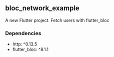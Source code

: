 ## bloc_network_example

A new Flutter project. Fetch users with flutter_bloc

### Dependencies
- http: ^0.13.5
- flutter_bloc: ^8.1.1

